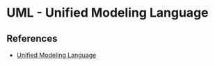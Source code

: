 # UML - Unified Modeling Language


## References
* [Unified Modeling Language](https://en.wikipedia.org/wiki/Unified_Modeling_Language)
